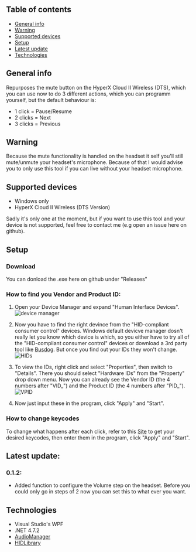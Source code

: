 ## Table of contents
* [General info](#general-info)
* [Warning](#warning)
* [Supported devices](#supported-devices)
* [Setup](#setup)
* [Latest update](#latest-update)
* [Technologies](#technologies)
## General info
Repurposes the mute button on the HyperX Cloud II Wireless (DTS), which you can use now to do 3 different actions, which you can programm yourself,
but the default behaviour is:
* 1 click = Pause/Resume
* 2 clicks = Next
* 3 clicks = Previous

## Warning
Because the mute functionality is handled on the headset it self you'll still mute/unmute your headset's microphone.
Because of that I would advise you to only use this tool if you can live without your headset microphone.

## Supported devices
* Windows only
* HyperX Cloud II Wireless (DTS Version)

Sadly it's only one at the moment, but if you want to use this tool and your device is not supported, feel free to contact me (e.g open an issue here on github).

## Setup
### Download
You can donload the .exe here on github under "Releases"
### How to find you Vendor and Product ID:
1. Open your Device Manager and expand "Human Interface Devices".\
![device manager](https://github.com/GuthiYT/hyperx/blob/main/doc/img/device_manager.png)

2. Now you have to find the right devince from the "HID-compliant consumer control" devices. Windows default devicve manager dosn't really let you know which device
is which, so you either have to try all of the "HID-compliant consumer control" devices or download a 3rd party tool like [Busdog](https://github.com/djpnewton/busdog). But once you find out your IDs they won't change. \
![HIDs](https://github.com/GuthiYT/hyperx/blob/main/doc/img/hid.png)

3. To view the IDs, right click and select "Properties", then switch to "Details". There you should select "Hardware IDs" from the "Property" drop down menu. Now you can already
see the Vendor ID (the 4 numbers after "VID_") and the Product ID (the 4 numbers after "PID_"). \
![VPID](https://github.com/GuthiYT/hyperx/blob/main/doc/img/vid_pid.png)

4. Now just input these in the program, click "Apply" and "Start".

### How to change keycodes
To change what happens after each click, refer to this [Site](https://learn.microsoft.com/en-us/windows/win32/inputdev/virtual-key-codes) to get your desired
keycodes, then enter them in the program, click "Apply" and "Start".

## Latest update:
### 0.1.2:
* Added function to configure the Volume step on the headset. Before you could only go in steps of 2 now you can set this to what ever you want.

## Technologies
* Visual Studio's WPF
* .NET 4.7.2
* [AudioManager](https://gist.github.com/sverrirs/d099b34b7f72bb4fb386)
* [HIDLibrary](https://github.com/mikeobrien/HidLibrary)
	
